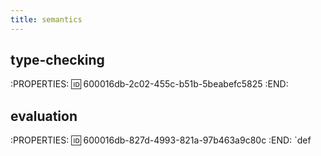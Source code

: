 ```yaml
---
title: semantics
---
```


## type-checking
:PROPERTIES:
:id: 600016db-2c02-455c-b51b-5beabefc5825
:END:
## evaluation
:PROPERTIES:
:id: 600016db-827d-4993-821a-97b463a9c80c
:END:
`def
